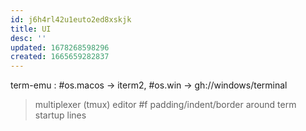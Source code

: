 ```yaml
---
id: j6h4rl42u1euto2ed8xskjk
title: UI
desc: ''
updated: 1678268598296
created: 1665659282837
---
```

term-emu : #os.macos -> iterm2, #os.win -> gh://windows/terminal
  > multiplexer (tmux)
    editor
#f padding/indent/border around term startup lines